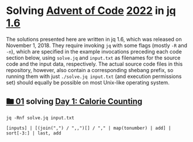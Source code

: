# Solving [Advent of Code](https://adventofcode.com/) [2022](https://adventofcode.com/2022/) in [jq](https://stedolan.github.io/jq/) [1.6](https://github.com/stedolan/jq/releases/tag/jq-1.6)

The solutions presented here are written in
jq 1.6, which was released on November 1, 2018. They require
invoking `jq` with some flags (mostly `-R` and `-n`), which are
specified in the example invocations preceding each code section
below, using `solve.jq` and `input.txt` as filenames for the
source code and the input data, respectively. The actual source
code files in this repository, however, also contain a corresponding
shebang prefix, so running them with just `./solve.jq input.txt`
(and execution permissions set) should equally be possible on
most Unix-like operating system.

## [🖿 01](01) solving [Day 1: Calorie Counting](https://adventofcode.com/2022/day/1)
`jq -Rnf solve.jq input.txt`
```jq
[inputs] | [(join(",") / ",,")[] / "," | map(tonumber) | add] | sort[-3:] | last, add
```
